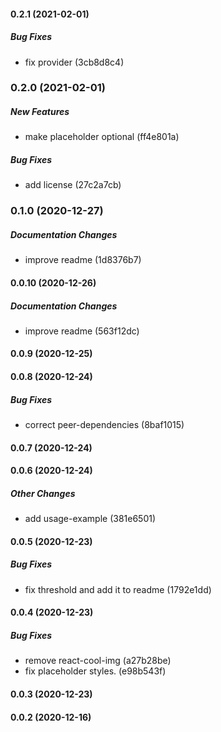 #### 0.2.1 (2021-02-01)

##### Bug Fixes

*  fix provider (3cb8d8c4)

### 0.2.0 (2021-02-01)

##### New Features

*  make placeholder optional (ff4e801a)

##### Bug Fixes

*  add license (27c2a7cb)

### 0.1.0 (2020-12-27)

##### Documentation Changes

*  improve readme (1d8376b7)

#### 0.0.10 (2020-12-26)

##### Documentation Changes

*  improve readme (563f12dc)

#### 0.0.9 (2020-12-25)

#### 0.0.8 (2020-12-24)

##### Bug Fixes

*  correct peer-dependencies (8baf1015)

#### 0.0.7 (2020-12-24)

#### 0.0.6 (2020-12-24)

##### Other Changes

*  add usage-example (381e6501)

#### 0.0.5 (2020-12-23)

##### Bug Fixes

*  fix threshold and add it to readme (1792e1dd)

#### 0.0.4 (2020-12-23)

##### Bug Fixes

*  remove react-cool-img (a27b28be)
*  fix placeholder styles. (e98b543f)

#### 0.0.3 (2020-12-23)

#### 0.0.2 (2020-12-16)

